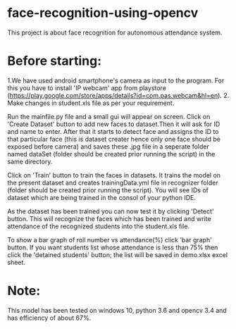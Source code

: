 # face-recognition-using-opencv
This project is about face recognition for autonomous attendance system.


# Before starting:
1.We have used android smartphone's camera as input to the program. For this you have to install 'IP webcam' app from playstore (https://play.google.com/store/apps/details?id=com.pas.webcam&hl=en).
2. Make changes in student.xls file as per your requirement.

  Run the mainfile.py file and a small gui will appear on screen. 
  Click on 'Create Dataset' button to add new faces to dataset.Then it will ask for ID and name to enter. After that it starts to detect face and assigns the ID to that particular face (this is dataset creater hence only one face should be exposed before camera) and saves these .jpg file in a seperate folder named dataSet (folder should be created prior running the script) in the same directory.

   Click on 'Train' button to train the faces in datasets. It trains the model on the present dataset and creates trainingData.yml file in recognizer folder (folder should be created prior running the script). You will see IDs of dataset which are being trained in the consol of your python IDE.

  As the dataset has been trained you can now test it by clicking 'Detect' button. This will recognize the faces which has been trained and write attendance of the recognized students into the student.xls file.

  To show a bar graph of roll number vs attendance(%) click 'bar graph' button.
If you want students list whose attendance is less than 75% then click the 'detained students' button; the list will be saved in demo.xlsx excel sheet.


# Note: 
This model has been tested on windows 10, python 3.6 and opencv 3.4 and has efficiency of about 67%.
